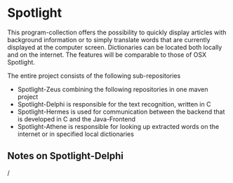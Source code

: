 # Spotlight
This program-collection offers the possibility to quickly display articles with background information or to simply translate words that are currently displayed at the computer screen.
Dictionaries can be located both locally and on the internet. The features will be comparable to those of OSX Spotlight. 

The entire project consists of the following sub-repositories
- Spotlight-Zeus
combining the following repositories in one maven project
- Spotlight-Delphi
is responsible for the text recognition, written in C
- Spotlight-Hermes
is used for communication between the backend that is developed in C and the Java-Frontend
- Spotlight-Athene
is responsible for looking up extracted words on the internet or in specified local dictionaries

## Notes on Spotlight-Delphi
/
